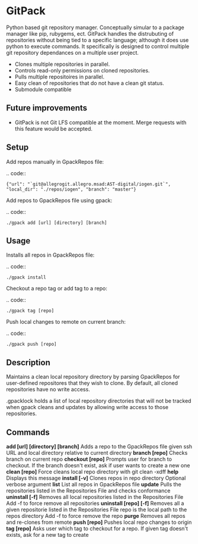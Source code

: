 # GitPack

Python based git repository manager. Conceptually simular to a package manager like pip, rubygems, ect. GitPack handles the distrubuting of repositories without being tied to a specific language; although it does use python to execute commands. It specifically is designed to control multiple git repository dependances on a multiple user project.
* Clones multiple repositories in parallel.
* Controls read-only permissions on cloned repositories.
* Pulls multiple repositoires in parallel.
* Easy clean of repositories that do not have a clean git status.
* Submodule compatible

## Future improvements
* GitPack is not Git LFS compatible at the moment. Merge requests with this feature would be accepted.

Setup
-----

Add repos manually in GpackRepos file:

.. code::

    {"url": "`git@allegrogit.allegro.msad:AST-digital/iogen.git`", "local_dir": "./repos/iogen", "branch": "master"}

Add repos to GpackRepos file using gpack:

.. code::

    ./gpack add [url] [directory] [branch]

Usage
-----

Installs all repos in GpackRepos file:

.. code::

    ./gpack install

Checkout a repo tag or add tag to a repo:

.. code::

    ./gpack tag [repo]

Push local changes to remote on current branch:

.. code::

    ./gpack push [repo]

Description
-----------
Maintains a clean local repository directory by parsing
GpackRepos for user-defined repositores that they wish to clone.
By default, all cloned repositories have no write access.

.gpacklock holds a list of local repository directories that
will not be tracked when gpack cleans and updates by allowing
write access to those repositories.

Commands
--------
**add [url] [directory] [branch]**
   Adds a repo to the GpackRepos file given ssh URL and local directory
   relative to current directory
**branch [repo]**
   Checks branch on current repo
**checkout [repo]**
   Prompts user for branch to checkout. If the branch doesn't exist, ask if
   user wants to create a new one
**clean [repo]**
   Force cleans local repo directory with git clean -xdff
**help**
   Displays this message
**install [-v]**
   Clones repos in repo directory
   Optional verbose argument
**list**
   List all repos in GpackRepos file
**update**
   Pulls the repositories listed in the Repositories File and checks
   conformance
**uninstall [-f]**
   Removes all local repositories listed in the Repositories File
   Add -f to force remove all repositories
**uninstall [repo] [-f]**
   Removes all a given repositorie listed in the Repositories File
   repo is the local path to the repos directory
   Add -f to force remove the repo
**purge**
   Removes all repos and re-clones from remote
**push [repo]**
   Pushes local repo changes to origin
**tag [repo]**
   Asks user which tag to checkout for a repo. If given tag doesn't exists,
   ask for a new tag to create
